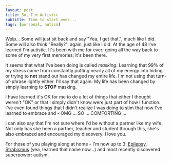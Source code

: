 ```yaml
---
layout: post
title: So, I'm Autistic
subtitle: Time to start over...
tags: [personal, autism]
---
```


Welp... Some will just sit back and say "Yea, I get that.", much like I did. Some will also think "Really?", again, just like I did. At the age of 48 I've learned I'm autistic. It's been with me for ever; going all the way back to some of my very first memories; it's been there.

It seems that what I've been doing is called *masking*. Learning that 99% of my stress came from constantly putting nearly all of my energy into hiding or trying to **not** stand out has changed my entire life. I'm not using that turn-of-phrase lightly either. I'll say that again: My life has been changed by simply learning to **STOP** masking.

I have learned it's OK for me to do a lot of things that either I thought weren't "OK" or that I simply didn't know were just part of how I function. I've even found things that I didn't realize I was doing to stim that now I've learned to embrace and - OMG ... SO ... COMFORTING ...

I can also say that I'm not sure where I'd be without a partner like my wife. Not only has she been a partner, teacher and student through this, she's also embraced and encouraged my discovery. I love you.

For those of you playing along at home - I'm now up to 3: [Epilepsy](https://en.wikipedia.org/wiki/Temporal_lobe_epilepsy "Temporal Lobe Epilepsy @ Wikipedia"), [Strabismus](https://en.wikipedia.org/wiki/Strabismus "Strabismus @ Wikipedia") (yea, learned that name now...) and most recently discovered superpower: autism.
